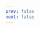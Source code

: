 ```yaml
---
prev: false
next: false
---
```


<script setup>
import CreatePartyPage from './.vitepress/pages/Create-Party.vue'
</script>

<CreatePartyPage />